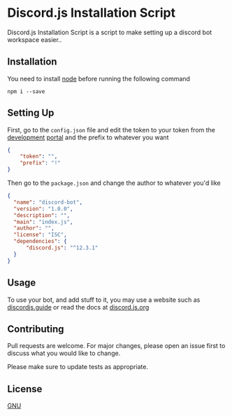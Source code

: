 # Discord.js Installation Script

Discord.js Installation Script is a script to make setting up a discord bot workspace easier..

## Installation

You need to install [node](https://nodejs.org) before running the following command

```
npm i --save
```

## Setting Up

First, go to the `config.json` file and edit the token to your token from the [development](https://discord.com/developers/applications) [portal](https://discord.com/developers/applications) and the prefix to whatever you want

```json
{
    "token": "", 
    "prefix": "!"
}
```

Then go to the `package.json` and change the author to whatever you'd like

```json
{
  "name": "discord-bot",
  "version": "1.0.0",
  "description": "",
  "main": "index.js",
  "author": "",
  "license": "ISC",
  "dependencies": {
      "discord.js": "^12.3.1"
  }
}
```

## Usage

To use your bot, and add stuff to it, you may use a website such as [discordjs.guide](https://discordjs.guide) or read the docs at [discord.js.org](https://discord.js.org)

## Contributing
Pull requests are welcome. For major changes, please open an issue first to discuss what you would like to change.

Please make sure to update tests as appropriate.

## License
[GNU](https://choosealicense.com/licenses/agpl-3.0/)
